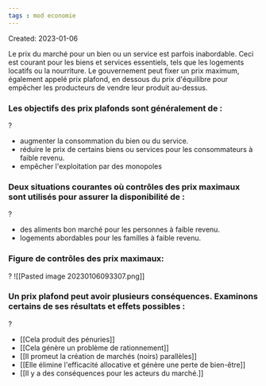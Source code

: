 ```yaml
---
tags : mod economie
---
```

Created: 2023-01-06

Le prix du marché pour un bien ou un service est parfois inabordable. Ceci est courant pour les biens et services essentiels, tels que les logements locatifs ou la nourriture. Le gouvernement peut fixer un prix maximum, également appelé prix plafond, en dessous du prix d'équilibre pour empêcher les producteurs de vendre leur produit au-dessus.

### Les objectifs des prix plafonds sont généralement de :
?
-   augmenter la consommation du bien ou du service.
-   réduire le prix de certains biens ou services pour les consommateurs à faible revenu.
-   empêcher l'exploitation par des monopoles

### Deux situations courantes où contrôles des prix maximaux sont utilisés pour assurer la disponibilité de :
?
-   des aliments bon marché pour les personnes à faible revenu.
-   logements abordables pour les familles à faible revenu.

### Figure de contrôles des prix maximaux:
?
![[Pasted image 20230106093307.png]]

### Un prix plafond peut avoir plusieurs conséquences. Examinons certains de ses résultats et effets possibles :
?
-   [[Cela produit des pénuries]] 
-   [[Cela génère un problème de rationnement]] 
-  [[Il promeut la création de marchés (noirs) parallèles]]
-  [[Elle élimine l'efficacité allocative et génère une perte de bien-être]] 
-  [[Il y a des conséquences pour les acteurs du marché.]] 